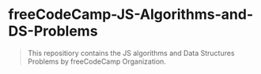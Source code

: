 # freeCodeCamp-JS-Algorithms-and-DS-Problems
> This repositiory contains the JS algorithms and Data Structures Problems by freeCodeCamp Organization.
